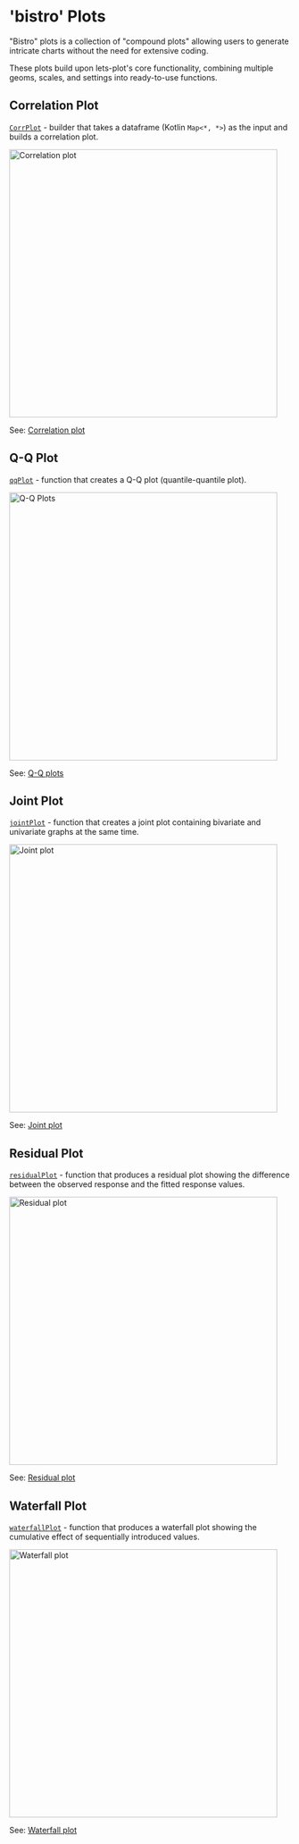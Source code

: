 # 'bistro' Plots

"Bistro" plots is a collection of "compound plots" allowing users to generate intricate charts without the need for extensive coding.

These plots build upon lets-plot's core functionality, combining multiple geoms, scales, and settings into ready-to-use functions.


## Correlation Plot

[`CorrPlot`](%api_bistro%.corr/-corr-plot/index.html) - builder that takes a dataframe (Kotlin `Map<*, *>`) as the input and builds a correlation plot.

<img src="correlation_plot.png" alt="Correlation plot" width="480"/>

See: [Correlation plot](%nb-correlation_plot%)


## Q-Q Plot

[`qqPlot`](%api_bistro%.qq/qq-plot.html) - function that creates a Q-Q plot (quantile-quantile plot).

<img src="qq_plots.png" alt="Q-Q Plots" width="480"/>

See: [Q-Q plots](%nb-qq_plots%)


## Joint Plot

[`jointPlot`](%api_bistro%.joint/joint-plot.html) - function that creates a joint plot containing bivariate and univariate graphs at the same time.

<img src="joint_plot.png" alt="Joint plot" width="480"/>

See: [Joint plot](%nb-joint_plot%)


## Residual Plot

[`residualPlot`](%api_bistro%.residual/residual-plot.html) - function that produces a residual plot showing the difference between the observed response and the fitted response values.

<img src="residual_plot.png" alt="Residual plot" width="480"/>

See: [Residual plot](%nb-residual_plot%)


## Waterfall Plot

[`waterfallPlot`](%api_bistro%.waterfall/waterfall-plot.html) - function that produces a waterfall plot showing the cumulative effect of sequentially introduced values.

<img src="waterfall_plot.png" alt="Waterfall plot" width="480"/>

See: [Waterfall plot](%nb-waterfall_plot%)